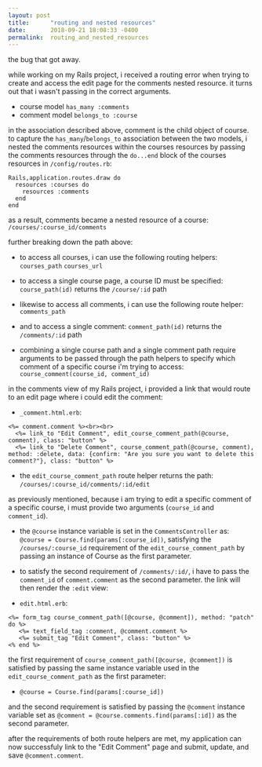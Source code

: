 ```yaml
---
layout: post
title:      "routing and nested resources"
date:       2018-09-21 18:08:33 -0400
permalink:  routing_and_nested_resources
---
```



the bug that got away.

while working on my Rails project, i received a routing error when trying to create and access the edit page for the comments nested resource. it turns out that i wasn't passing in the correct arguments.

* course model `has_many :comments`
* comment model `belongs_to :course`

in the association described above, comment is the child object of course. to capture the `has_many`/`belongs_to` association between the two models, i nested the comments resources within the courses resources by passing the comments resources through the `do...end` block of the courses resources in `/config/routes.rb`:

```
Rails,application.routes.draw do
  resources :courses do
    resources :comments
  end
end
````

as a result, comments became a nested resource of a course:
`/courses/:course_id/comments`


further breaking down the path above:

* to access all courses, i can use the following routing helpers:
`courses_path` 
`courses_url`

* to access a single course page, a course ID must be specified:
`course_path(id)` returns the `/course/:id` path

* likewise to access all comments, i can use the following route helper:
`comments_path`

* and to access a single comment:
`comment_path(id)` returns the `/comments/:id` path

* combining a single course path and a single comment path require arguments to be passed through the path helpers to specify which comment of a specific course i'm trying to access:
`course_comment(course_id, comment_id)`


in the comments view of my Rails project, i provided a link that would route to an edit page where i could edit the comment:
* `_comment.html.erb`:

```
<%= comment.comment %><br><br>
  <%= link_to "Edit Comment", edit_course_comment_path(@course, comment), class: "button" %>
  <%= link_to "Delete Comment", course_comment_path(@course, comment), method: :delete, data: {confirm: "Are you sure you want to delete this comment?"}, class: "button" %>
```
	
* the `edit_course_comment_path` route helper returns the path:
`/courses/:course_id/comments/:id/edit`

as previously mentioned, because i am trying to edit a specific comment of a specific course, i must provide two arguments (`course_id` and `comment_id`).

 * the `@course` instance variable is set in the `CommentsController` as:
`@course = Course.find(params[:course_id])`, satisfying the `/courses/:course_id` requirement of the `edit_course_comment_path` by passing an instance of Course as the first parameter.

* to satisfy the second requirement of `/comments/:id/`, i have to pass the `comment_id` of `comment.comment` as the second parameter. the link will then render the `:edit` view:

* `edit.html.erb`:
```
<%= form_tag course_comment_path([@course, @comment]), method: "patch" do %>
   <%= text_field_tag :comment, @comment.comment %>
   <%= submit_tag "Edit Comment", class: "button" %>
<% end %>
```

the first requirement of `course_comment_path([@course, @comment])` is satisfied by passing the same instance variable used in the `edit_course_comment_path` as the first parameter:
* `@course = Course.find(params[:course_id])`

and the second requirement is satisfied by passing the `@comment` instance variable set as `@comment = @course.comments.find(params[:id])` as the second parameter.

after the requirements of both route helpers are met, my application can now successfuly link to the "Edit Comment" page and submit, update, and save `@comment.comment`.
